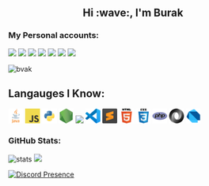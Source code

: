 <h2 align="center">Hi :wave:, I'm Burak</h2>
<h3>My Personal accounts:</h3>
<p align="left">
<a href="https://discord.com/users/470548458072440842" target"blank_"><img src="https://img.shields.io/badge/discord%20-7289DA.svg?&style=for-the-badge&logo=discord&logoColor=white"></a>
<a href="https://instagram.com/3.10.00s" target"blank_"><img src="https://img.shields.io/badge/INSTAGRAM%20-DC3175.svg?&style=for-the-badge&logo=instagram&logoColor=white"></a>
<img src="https://img.shields.io/badge/medium-%2312100E.svg?&style=for-the-badge&logo=medium&logoColor=white" height=30></a> <a href="https://twitter.com/keremkargin_"><img src="https://img.shields.io/badge/twitter-%231DA1F2.svg?&style=for-the-badge&logo=twitter&logoColor=white" height=30></a>  <a href="https://www.instagram.com/keremkargin0"><img src="https://img.shields.io/badge/instagram-%23E4405F.svg?&style=for-the-badge&logo=instagram&logoColor=white" height=30></a>  <a href="https://www.kaggle.com/keremkargn"><img src="https://img.shields.io/badge/Kaggle-%2312100E.svg?&style=for-the-badge&logo=kaggle&logoColor=white" height=30></a>  <a href="https://open.spotify.com/user/7pzz5ih249aikab4uw0vm7bvz?si=d3f21181e4154cb5"><img src="https://img.shields.io/badge/Spotify-1ED760?&style=for-the-badge&logo=spotify&logoColor=white" height=30></a> 
</p>
  
<img src="https://komarev.com/ghpvc/?username=burakyabgu&label=Ziyaretçi%20Sayısı&color=37F613" alt="bvak" />

  ## Langauges I Know:

<code><img height="30" src="https://raw.githubusercontent.com/github/explore/5b3600551e122a3277c2c5368af2ad5725ffa9a1/topics/java/java.png"></code>
<code><img height="30" src="https://raw.githubusercontent.com/github/explore/80688e429a7d4ef2fca1e82350fe8e3517d3494d/topics/javascript/javascript.png"></code>
<code><img height="30" src="https://raw.githubusercontent.com/github/explore/80688e429a7d4ef2fca1e82350fe8e3517d3494d/topics/python/python.png"></code>
<code><img height="30" src="https://raw.githubusercontent.com/github/explore/80688e429a7d4ef2fca1e82350fe8e3517d3494d/topics/nodejs/nodejs.png"></code>
<code><img height="30" src="https://camo.githubusercontent.com/d11bc5fc022603363226da69441297bc1f6dda6cd6253d80f5ed010125810aad/68747470733a2f2f692e696d6775722e636f6d2f534931445a66332e706e67"></code>
<code><img height="30" src="https://raw.githubusercontent.com/github/explore/80688e429a7d4ef2fca1e82350fe8e3517d3494d/topics/visual-studio-code/visual-studio-code.png"></code>
<code><img height="30" src="https://raw.githubusercontent.com/github/explore/80688e429a7d4ef2fca1e82350fe8e3517d3494d/topics/sublime-text/sublime-text.png"></code>
<code><img height="30" src="https://raw.githubusercontent.com/github/explore/80688e429a7d4ef2fca1e82350fe8e3517d3494d/topics/html/html.png"></code>
<code><img height="30" src="https://raw.githubusercontent.com/github/explore/80688e429a7d4ef2fca1e82350fe8e3517d3494d/topics/css/css.png"></code>
<code><img height="30" src="https://raw.githubusercontent.com/github/explore/ccc16358ac4530c6a69b1b80c7223cd2744dea83/topics/php/php.png"></code>
<code><img height="30" src="https://raw.githubusercontent.com/github/explore/80688e429a7d4ef2fca1e82350fe8e3517d3494d/topics/json/json.png"></code>
<code><img height="30" src="https://raw.githubusercontent.com/github/explore/80688e429a7d4ef2fca1e82350fe8e3517d3494d/topics/dart/dart.png"></code>

    
<h3 align="left">GitHub Stats:</h3>
<p align="left">
<img src="https://github-readme-stats.vercel.app/api?username=burakyabgu&count_private=true&show_icons=true&theme=dark&hide_border=true" width="%100" height="150px" alt="stats" />
 <img src="https://github-readme-stats.vercel.app/api/top-langs/?username=burakyabgu&layout=compact&theme=dark&hide_border=true" />

[![Discord Presence](https://lanyard-profile-readme.vercel.app/api/470548458072440842)](https://discord.com/users/470548458072440842)

